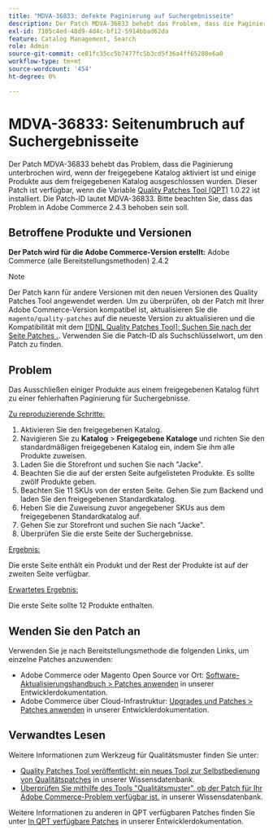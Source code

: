 ```yaml
---
title: "MDVA-36833: defekte Paginierung auf Suchergebnisseite"
description: Der Patch MDVA-36833 behebt das Problem, dass die Paginierung unterbrochen wird, wenn der freigegebene Katalog aktiviert ist und einige Produkte aus dem freigegebenen Katalog ausgeschlossen wurden. Dieser Patch ist verfügbar, wenn das [Quality Patches Tool (QPT)](/help/announcements/adobe-commerce-announcements/magento-quality-patches-released-new-tool-to-self-serve-quality-patches.md) 1.0.22 installiert ist. Die Patch-ID lautet MDVA-36833. Bitte beachten Sie, dass das Problem in Adobe Commerce 2.4.3 behoben sein soll.
exl-id: 7105c4ed-48d9-4d4c-bf12-5914bbad62da
feature: Catalog Management, Search
role: Admin
source-git-commit: ce81fc35cc5b7477fc5b3cd5f36a4ff65280e6a0
workflow-type: tm+mt
source-wordcount: '454'
ht-degree: 0%

---
```


# MDVA-36833: Seitenumbruch auf Suchergebnisseite

Der Patch MDVA-36833 behebt das Problem, dass die Paginierung unterbrochen wird, wenn der freigegebene Katalog aktiviert ist und einige Produkte aus dem freigegebenen Katalog ausgeschlossen wurden. Dieser Patch ist verfügbar, wenn die Variable [Quality Patches Tool (QPT)](/help/announcements/adobe-commerce-announcements/magento-quality-patches-released-new-tool-to-self-serve-quality-patches.md) 1.0.22 ist installiert. Die Patch-ID lautet MDVA-36833. Bitte beachten Sie, dass das Problem in Adobe Commerce 2.4.3 behoben sein soll.

## Betroffene Produkte und Versionen

**Der Patch wird für die Adobe Commerce-Version erstellt:** Adobe Commerce (alle Bereitstellungsmethoden) 2.4.2

>[!NOTE]
>
>Der Patch kann für andere Versionen mit den neuen Versionen des Quality Patches Tool angewendet werden. Um zu überprüfen, ob der Patch mit Ihrer Adobe Commerce-Version kompatibel ist, aktualisieren Sie die `magento/quality-patches` auf die neueste Version zu aktualisieren und die Kompatibilität mit dem [[!DNL Quality Patches Tool]: Suchen Sie nach der Seite Patches .](https://devdocs.magento.com/quality-patches/tool.html#patch-grid). Verwenden Sie die Patch-ID als Suchschlüsselwort, um den Patch zu finden.

## Problem

Das Ausschließen einiger Produkte aus einem freigegebenen Katalog führt zu einer fehlerhaften Paginierung für Suchergebnisse.

<u>Zu reproduzierende Schritte:</u>

1. Aktivieren Sie den freigegebenen Katalog.
1. Navigieren Sie zu **Katalog** > **Freigegebene Kataloge** und richten Sie den standardmäßigen freigegebenen Katalog ein, indem Sie ihm alle Produkte zuweisen.
1. Laden Sie die Storefront und suchen Sie nach &quot;Jacke&quot;.
1. Beachten Sie die auf der ersten Seite aufgelisteten Produkte. Es sollte zwölf Produkte geben.
1. Beachten Sie 11 SKUs von der ersten Seite. Gehen Sie zum Backend und laden Sie den freigegebenen Standardkatalog.
1. Heben Sie die Zuweisung zuvor angegebener SKUs aus dem freigegebenen Standardkatalog auf.
1. Gehen Sie zur Storefront und suchen Sie nach &quot;Jacke&quot;.
1. Überprüfen Sie die erste Seite der Suchergebnisse.

<u>Ergebnis:</u>

Die erste Seite enthält ein Produkt und der Rest der Produkte ist auf der zweiten Seite verfügbar.

<u>Erwartetes Ergebnis:</u>

Die erste Seite sollte 12 Produkte enthalten.

## Wenden Sie den Patch an

Verwenden Sie je nach Bereitstellungsmethode die folgenden Links, um einzelne Patches anzuwenden:

* Adobe Commerce oder Magento Open Source vor Ort: [Software-Aktualisierungshandbuch > Patches anwenden](https://devdocs.magento.com/guides/v2.4/comp-mgr/patching/mqp.html) in unserer Entwicklerdokumentation.
* Adobe Commerce über Cloud-Infrastruktur: [Upgrades und Patches > Patches anwenden](https://devdocs.magento.com/cloud/project/project-patch.html) in unserer Entwicklerdokumentation.


## Verwandtes Lesen

Weitere Informationen zum Werkzeug für Qualitätsmuster finden Sie unter:

* [Quality Patches Tool veröffentlicht: ein neues Tool zur Selbstbedienung von Qualitätspatches](/help/announcements/adobe-commerce-announcements/magento-quality-patches-released-new-tool-to-self-serve-quality-patches.md) in unserer Wissensdatenbank.
* [Überprüfen Sie mithilfe des Tools &quot;Qualitätsmuster&quot;, ob der Patch für Ihr Adobe Commerce-Problem verfügbar ist.](/help/support-tools/patches-available-in-qpt-tool/check-patch-for-magento-issue-with-magento-quality-patches.md) in unserer Wissensdatenbank.

Weitere Informationen zu anderen in QPT verfügbaren Patches finden Sie unter [In QPT verfügbare Patches](https://devdocs.magento.com/quality-patches/tool.html#patch-grid) in unserer Entwicklerdokumentation.
